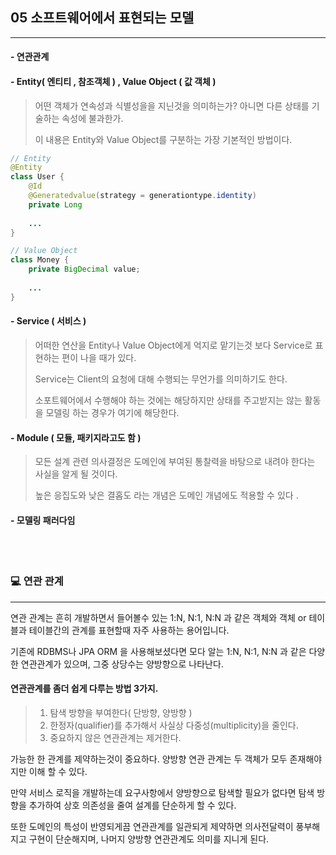 ## 05 소프트웨어에서 표현되는 모델

---

#### - 연관관계
#### - Entity( 엔티티 , 참조객체 ) , Value Object ( 값 객체 )

> 어떤 객체가 연속성과 식별성을을 지닌것을 의미하는가? 아니면 다른 상태를 기술하는 속성에 불과한가. 
> 
> 이 내용은 Entity와 Value Object를 구분하는 가장 기본적인 방법이다.

```java
// Entity
@Entity
class User {
    @Id
    @Generatedvalue(strategy = generationtype.identity)
    private Long 
    
    ...
}

// Value Object 
class Money {
    private BigDecimal value;
    
    ...
}


```

#### - Service ( 서비스 )

> 어떠한 연산을 Entity나 Value Object에게 억지로 맡기는것 보다 Service로 표현하는 편이 나을 때가 있다.
> 
> Service는 Client의 요청에 대해 수행되는 무언가를 의미하기도 한다.
> 
> 소포트웨어에서 수행해야 하는 것에는 해당하지만 상태를 주고받지는 않는 활동을 모델링 하는 경우가 여기에 해당한다.

#### - Module ( 모듈, 패키지라고도 함 )

> 모든 설계 관련 의사결정은 도메인에 부여된 통찰력을 바탕으로 내려야 한다는 사실을 알게 될 것이다.
> 
> 높은 응집도와 낮은 결홉도 라는 개념은 도메인 개념에도 적용할 수 있다 .
> 

#### - 모델링 패러다임

<br><br>



### 💻 연관 관계

---

연관 관계는 흔히 개발하면서 들어볼수 있는 1:N, N:1, N:N 과 같은 객체와 객체 or 테이블과 테이블간의 관계를 표현할때 
자주 사용하는 용어입니다. 

기존에 RDBMS나 JPA ORM 을 사용해보셨다면 모다 알는 1:N, N:1, N:N 과 같은 다양한 연관관계가 있으며,
그중 상당수는 양방향으로 나타난다.

#### 연관관계를 좀더 쉽게 다루는 방법 3가지.
> 1. 탐색 방향을 부여한다( 단방향, 양방향 )
> 2. 한정자(qualifier)를 추가해서 사실상 다중성(multiplicity)을 줄인다.
> 3. 중요하지 않은 연관관계는 제거한다.

가능한 한 관계를 제약하는것이 중요하다. 양방향 연관 관계는 두 객체가 모두 존재해야지만 이해 할 수 있다.

만약 서비스 로직을 개발하는데 요구사항에서 양방향으로 탐색할 필요가 없다면 탐색 방향을 추가하여 상호 의존성을 줄여 설계를 단순하게 할 수 있다.

또한 도메인의 특성이 반영되게끔 연관관계를 일관되게 제약하면 의사전달력이 풍부해지고 구현이 단순해지며, 나머지 양방향 연관관계도 의미를 지니게 된다.

